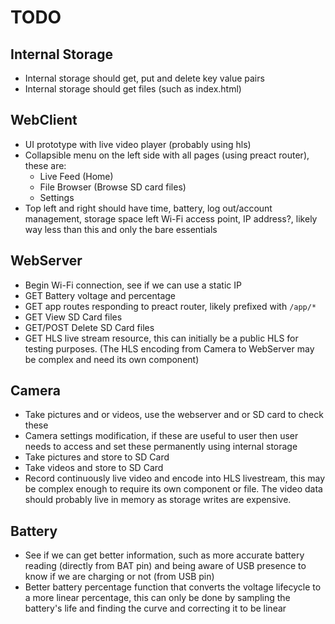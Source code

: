 # TODO

## Internal Storage
* Internal storage should get, put and delete key value pairs
* Internal storage should get files (such as index.html)

## WebClient
* UI prototype with live video player (probably using hls)
* Collapsible menu on the left side with all pages (using preact router),
  these are:
  * Live Feed (Home)
  * File Browser (Browse SD card files)
  * Settings
* Top left and right should have time, battery, log out/account management, storage space left
  Wi-Fi access point, IP address?, likely way less than this and only the bare essentials

## WebServer
* Begin Wi-Fi connection, see if we can use a static IP
* GET Battery voltage and percentage
* GET app routes responding to preact router, likely prefixed with `/app/*`
* GET View SD Card files
* GET/POST Delete SD Card files
* GET HLS live stream resource, this can initially be a public HLS for testing purposes.
  (The HLS encoding from Camera to WebServer may be complex and need its own component)

## Camera
* Take pictures and or videos, use the webserver and or SD card to check these
* Camera settings modification, if these are useful to user then user needs to access and set these
  permanently using internal storage
* Take pictures and store to SD Card
* Take videos and store to SD Card
* Record continuously live video and encode into HLS livestream, this may be complex enough to require
  its own component or file. The video data should probably live in memory as storage writes are expensive.

## Battery
* See if we can get better information, such as more accurate battery reading (directly from BAT pin)
  and being aware of USB presence to know if we are charging or not (from USB pin)
* Better battery percentage function that converts the voltage lifecycle to a more linear percentage,
  this can only be done by sampling the battery's life and finding the curve and correcting it to be 
  linear